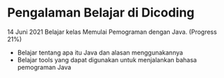 # Pengalaman Belajar di Dicoding

14 Juni 2021
Belajar kelas Memulai Pemograman dengan Java. (Progress 21%)
* Belajar tentang apa itu Java dan alasan menggunakannya
* Belajar tools yang dapat digunakan untuk menjalankan bahasa pemograman Java
